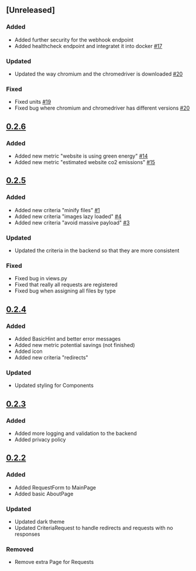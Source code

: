 ## [Unreleased]

### Added

-   Added further security for the webhook endpoint
-   Added healthcheck endpoint and integratet it into docker [#17](https://github.com/Patr1ick/green-web-analyzer/issues/17)

### Updated

-   Updated the way chromium and the chromedriver is downloaded [#20](https://github.com/Patr1ick/green-web-analyzer/issues/20)

### Fixed

-   Fixed units [#19](https://github.com/Patr1ick/green-web-analyzer/issues/19)
-   Fixed bug where chromium and chromedriver has different versions [#20](https://github.com/Patr1ick/green-web-analyzer/issues/20)

## [0.2.6](https://github.com/Patr1ick/green-web-analyzer/releases/tag/0.2.5)

### Added

-   Added new metric "website is using green energy" [#14](https://github.com/Patr1ick/green-web-analyzer/issues/14)
-   Added new metric "estimated website co2 emissions" [#15](https://github.com/Patr1ick/green-web-analyzer/issues/15)

## [0.2.5](https://github.com/Patr1ick/green-web-analyzer/releases/tag/0.2.5)

### Added

-   Added new criteria "minify files" [#1](https://github.com/Patr1ick/green-web-analyzer/issues/1)
-   Added new criteria "images lazy loaded" [#4](https://github.com/Patr1ick/green-web-analyzer/issues/4)
-   Added new criteria "avoid massive payload" [#3](https://github.com/Patr1ick/green-web-analyzer/issues/3)

### Updated

-   Updated the criteria in the backend so that they are more consistent

### Fixed

-   Fixed bug in views.py
-   Fixed that really all requests are registered
-   Fixed bug when assigning all files by type

## [0.2.4](https://github.com/Patr1ick/green-web-analyzer/releases/tag/0.2.4-fix)

### Added

-   Added BasicHint and better error messages
-   Added new metric potential savings (not finished)
-   Added icon
-   Added new criteria "redirects"

### Updated

-   Updated styling for Components

## [0.2.3](https://github.com/Patr1ick/green-web-analyzer/releases/tag/0.2.3-fix)

### Added

-   Added more logging and validation to the backend
-   Added privacy policy

## [0.2.2](https://github.com/Patr1ick/green-web-analyzer/releases/tag/0.2.2)

### Added

-   Added RequestForm to MainPage
-   Added basic AboutPage

### Updated

-   Updated dark theme
-   Updated CriteriaRequest to handle redirects and requests with no responses

### Removed

-   Remove extra Page for Requests
